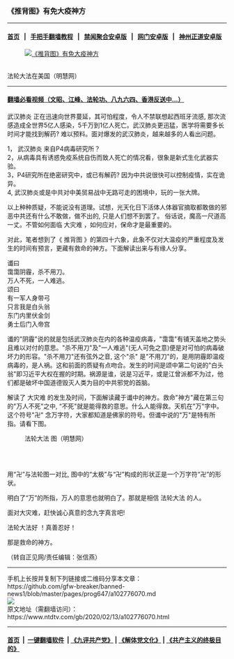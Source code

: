 ### 《推背图》有免大疫神方
------------------------

#### [首页](https://github.com/gfw-breaker/banned-news1/blob/master/README.md) &nbsp;&nbsp;|&nbsp;&nbsp; [手把手翻墙教程](https://github.com/gfw-breaker/guides/wiki) &nbsp;&nbsp;|&nbsp;&nbsp; [禁闻聚合安卓版](https://github.com/gfw-breaker/bn-android) &nbsp;&nbsp;|&nbsp;&nbsp; [网门安卓版](https://github.com/oGate2/oGate) &nbsp;&nbsp;|&nbsp;&nbsp; [神州正道安卓版](https://github.com/SzzdOgate/update) 



<div><div class="featured_image">
 <a href="https://i.ntdtv.com/assets/uploads/2020/02/2020-02-13_100833.jpg" target="_blank">
  <figure>
   <img alt="《推背图》有免大疫神方" src="https://i.ntdtv.com/assets/uploads/2020/02/2020-02-13_100833-782x450.jpg"/>
  </figure><br/>
 </a>
 <span class="caption">
  法轮大法在美国（明慧网）
 </span>
</div>
</div><hr/>

#### [翻墙必看视频（文昭、江峰、法轮功、八九六四、香港反送中...）](http://167.172.214.107/home.html)

<div><div class="post_content" itemprop="articleBody">
 <p>
  <ok href="https://www.ntdtv.com/gb/武汉肺炎.htm">
   武汉肺炎
  </ok>
  正在迅速向世界蔓延，其可怕程度，令人不禁联想起西班牙流感,  那次流感造成全世界5亿人感染，5千万到1亿人死亡。武汉肺炎更迅猛，医学将需要多长时间才能找到解药? 难以预料。面对爆发的武汉肺炎，越来越多的人看出问题。
 </p>
 <p>
  1，
  <ok href="https://www.ntdtv.com/gb/武汉肺炎.htm">
   武汉肺炎
  </ok>
  来自P4病毒研究所？
  <br/>
  2，从病毒具有诱惑免疫系统自伤而致人死亡的情况看，很象是新式生化武器实验。
  <br/>
  3，P4研究所在绝密研究中，或已有解药?  因为中共说很快可以控制疫情，实在诡异。
  <br/>
  4,  武汉肺炎或是中共对中美贸易战中无路可走的困境中，玩的一张大牌。
 </p>
 <p>
  以上种种质疑，不能说没有道理。试想，光天化日下活体人体器官摘取都敢做的邪恶中共还有什么不敢做，做不出的,  只是人们想不到罢了。 俗话说，魔高一尺道高一丈。不管如何面临
  <ok href="https://www.ntdtv.com/gb/大灾难.htm">
   大灾难
  </ok>
  ，如何应对，保命才是最重要的。
 </p>
 <p>
  对此，笔者想到了《
  <ok href="https://www.ntdtv.com/gb/推背图.htm">
   推背图
  </ok>
  》的第四十六象，此象不仅对大温疫的严重程度及发生的时间有预言，更藏有救命的神方。下面解读出来与有缘人分享。
 </p>
 <p>
  谶曰
  <br/>
  霭霭阴霾，杀不用刀。
  <br/>
  万人不死，一人难逃。
  <br/>
  颂曰
  <br/>
  有一军人身带弓
  <br/>
  只言我是白头翁
  <br/>
  东门内里伏金剑
  <br/>
  勇士后门入帝宫
 </p>
 <p>
  谶的"阴霾"说的就是包括武汉肺炎在内的各种温疫病毒，"霭霭"有铺天盖地之势头且难以对付的意思。"杀不用刀"及"一人难逃"(无人可免之意)便是对可怕的病毒破坏力的形容。"杀不用刀"还有弦外之音,  这个"杀" 是"不用刀"的，是用阴霾即温疫病毒的，是人祸。这和前面的质疑有点吻合。发生的时间是颂中第二句说的"白头翁"即习近平大权在握的时期。祸源是谁，说是习近平，或是江曾派都不为过，他们都是破坏中国道德毁灭人类为目的中共邪党的首脑。
 </p>
 <p>
  解读了
  <ok href="https://www.ntdtv.com/gb/大灾难.htm">
   大灾难
  </ok>
  的发生及时间，下面解读藏于谶中的神方。救命"神方"藏在第三句的"万人不死"之中,  “不死"就是能得救的意思。什么人能得救。天机在"万"字中。这个符号"卍" 念万字符，大家都知道是佛家的符号。但谶中说的"万"是特有所指。请看下图。
 </p>
 <figure class="wp-caption alignnone" id="attachment_102776075" style="width: 456px">
  <img alt="" class="size-full wp-image-102776075" src="https://i.ntdtv.com/assets/uploads/2020/02/2020-02-13_101914.jpg">
   <br/><figcaption class="wp-caption-text">
    <ok href="https://www.ntdtv.com/gb/法轮大法.htm">
     法轮大法
    </ok>
    图（明慧网）
   </figcaption><br/>
  </img>
 </figure><br/>
 <p>
  用“卍”与法轮图一对比,  图中的“太极”与“卍”构成的形状正是一个万字符“卍”的形状。
 </p>
 <p>
  明白了“万”的所指，万人的意思也就明白了。那就是相信
  <ok href="https://www.ntdtv.com/gb/法轮大法.htm">
   法轮大法
  </ok>
  的人。
 </p>
 <p>
  面对大灾难，赶快诚心真意的念九字真言吧!
 </p>
 <p>
  <ok href="https://www.ntdtv.com/gb/法轮大法好.htm">
   法轮大法好
  </ok>
  ！真善忍好！
 </p>
 <p>
  那是救命的神方。
 </p>
 <p>
  （转自正见网/责任编辑：张信燕）
 </p>
 <div class="single_ad">
 </div>
</div>
</div>
<hr/>
手机上长按并复制下列链接或二维码分享本文章：<br/>
https://github.com/gfw-breaker/banned-news1/blob/master/pages/prog647/a102776070.md <br/>
<a href='https://github.com/gfw-breaker/banned-news1/blob/master/pages/prog647/a102776070.md'><img src='https://github.com/gfw-breaker/banned-news1/blob/master/pages/prog647/a102776070.md.png'/></a> <br/>
原文地址（需翻墙访问）：https://www.ntdtv.com/gb/2020/02/13/a102776070.html


------------------------
#### [首页](https://github.com/gfw-breaker/banned-news1/blob/master/README.md) &nbsp;|&nbsp; [一键翻墙软件](https://github.com/gfw-breaker/nogfw/blob/master/README.md) &nbsp;| [《九评共产党》](https://github.com/gfw-breaker/9ping.md/blob/master/README.md#九评之一评共产党是什么) | [《解体党文化》](https://github.com/gfw-breaker/jtdwh.md/blob/master/README.md) | [《共产主义的终极目的》](https://github.com/gfw-breaker/gczydzjmd.md/blob/master/README.md)


<img src='http://gfw-breaker.win/banned-news/pages/prog647/a102776070.md' width='0px' height='0px'/>